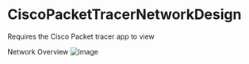 # CiscoPacketTracerNetworkDesign
Requires the Cisco Packet tracer app to view

Network Overview
![image](https://user-images.githubusercontent.com/46609177/173213961-f2b273da-de3c-42d1-a12e-329dfafec724.png)
